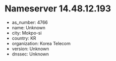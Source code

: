 # Nameserver 14.48.12.193

* as_number: 4766
* name: Unknown
* city: Mokpo-si
* country: KR
* organization: Korea Telecom
* version: Unknown
* dnssec: Unknown
